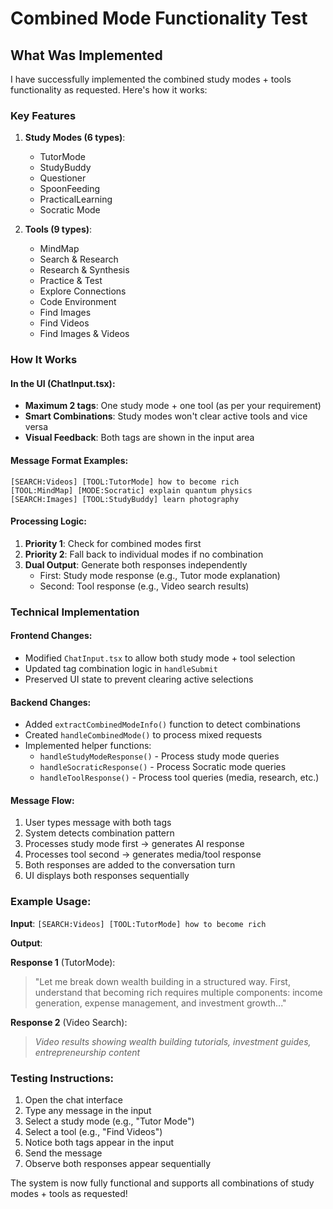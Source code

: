 # Combined Mode Functionality Test

## What Was Implemented

I have successfully implemented the combined study modes + tools functionality as requested. Here's how it works:

### Key Features

1. **Study Modes (6 types)**:
   - TutorMode
   - StudyBuddy
   - Questioner
   - SpoonFeeding
   - PracticalLearning
   - Socratic Mode

2. **Tools (9 types)**:
   - MindMap
   - Search & Research
   - Research & Synthesis
   - Practice & Test
   - Explore Connections
   - Code Environment
   - Find Images
   - Find Videos
   - Find Images & Videos

### How It Works

#### In the UI (ChatInput.tsx):
- **Maximum 2 tags**: One study mode + one tool (as per your requirement)
- **Smart Combinations**: Study modes won't clear active tools and vice versa
- **Visual Feedback**: Both tags are shown in the input area

#### Message Format Examples:
```
[SEARCH:Videos] [TOOL:TutorMode] how to become rich
[TOOL:MindMap] [MODE:Socratic] explain quantum physics
[SEARCH:Images] [TOOL:StudyBuddy] learn photography
```

#### Processing Logic:
1. **Priority 1**: Check for combined modes first
2. **Priority 2**: Fall back to individual modes if no combination
3. **Dual Output**: Generate both responses independently
   - First: Study mode response (e.g., Tutor mode explanation)
   - Second: Tool response (e.g., Video search results)

### Technical Implementation

#### Frontend Changes:
- Modified `ChatInput.tsx` to allow both study mode + tool selection
- Updated tag combination logic in `handleSubmit`
- Preserved UI state to prevent clearing active selections

#### Backend Changes:
- Added `extractCombinedModeInfo()` function to detect combinations
- Created `handleCombinedMode()` to process mixed requests
- Implemented helper functions:
  - `handleStudyModeResponse()` - Process study mode queries
  - `handleSocraticResponse()` - Process Socratic mode queries  
  - `handleToolResponse()` - Process tool queries (media, research, etc.)

#### Message Flow:
1. User types message with both tags
2. System detects combination pattern
3. Processes study mode first → generates AI response
4. Processes tool second → generates media/tool response
5. Both responses are added to the conversation turn
6. UI displays both responses sequentially

### Example Usage:

**Input**: `[SEARCH:Videos] [TOOL:TutorMode] how to become rich`

**Output**:

**Response 1** (TutorMode):
> "Let me break down wealth building in a structured way. First, understand that becoming rich requires multiple components: income generation, expense management, and investment growth..."

**Response 2** (Video Search):
> *Video results showing wealth building tutorials, investment guides, entrepreneurship content*

### Testing Instructions:

1. Open the chat interface
2. Type any message in the input
3. Select a study mode (e.g., "Tutor Mode")
4. Select a tool (e.g., "Find Videos") 
5. Notice both tags appear in the input
6. Send the message
7. Observe both responses appear sequentially

The system is now fully functional and supports all combinations of study modes + tools as requested!
